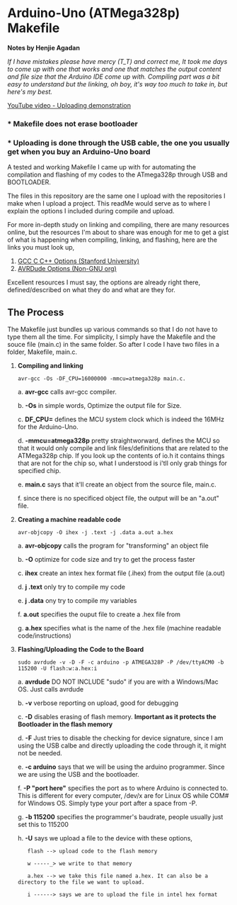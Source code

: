 # Arduino-Uno (ATMega328p) Makefile

**Notes by Henjie Agadan**

*If I have mistakes please have mercy (T_T) and correct me, It took me days to come up with one that works
and one that matches the output content and file size that the Arduino IDE come up with. Compiling part
was a bit easy to understand but the linking, oh boy, it's way too much to take in, but here's my best.*

[YouTube video  - Uploading demonstration](https://youtu.be/08P6qaV6GPM)

### * Makefile does not erase bootloader
### * Uploading is done through the USB cable, the one you usually get when you buy an Arduino-Uno board

A tested and working Makefile I came up with for automating the compilation and flashing of my codes to the 
ATmega328p through USB and BOOTLOADER.

The files in this repository are the same one I upload with the repositories I make when I upload a project.
This readMe would serve as to where I explain the options I included during compile and upload.

For more in-depth study on linking and compiling, there are many resources online, but the resources I'm about
to share was enough for me to get a gist of what is happening when compiling, linking, and flashing, here are
the links you must look up,
  1. [GCC C C++ Options (Stanford University)](http://ccrma.stanford.edu/planetccrma/man/man1/avr-gcc.1.html "Stanford AVR-GCC")
  2. [AVRDude Options (Non-GNU org)](https://www.nongnu.org/avrdude/user-manual/avrdude_3.html)

Excellent resources I must say, the options are already right there, defined/described on what they do and what
are they for.

## **The Process**
The Makefile just bundles up various commands so that I do not have to type them all the time. For simplicity,
I simply have the Makefile and the souce file (main.c) in the same folder. So after I code I have two files in
a folder, Makefile, main.c.
  1. **Compiling and linking**
  
     ```
     avr-gcc -Os -DF_CPU=16000000 -mmcu=atmega328p main.c.
     ```
      a. **avr-gcc** calls avr-gcc compiler.
      
      b. **-Os** in simple words, Optimize the output file for Size.
      
      c. **DF_CPU=** defines the MCU system clock which is indeed the 16MHz for the Arduino-Uno.
      
      d. **-mmcu=atmega328p** pretty straightworward, defines the MCU so that it would only compile and
                              link files/definitions that are related to the ATMega328p chip. If you look up the contents of io.h
                              it contains things that are not for the chip so, what I understood is i'tll only grab things for
                              specified chip.
      
      e. **main.c** says that it'll create an object from the source file, main.c.
      
      f. since there is no specificed object file, the output will be an "a.out" file.
      
  2. **Creating a machine readable code**
  
      ```
      avr-objcopy -O ihex -j .text -j .data a.out a.hex
      ```
      a. **avr-objcopy** calls the program for "transforming" an object file
      
      b. **-O** optimize for code size and try to get the process faster
      
      c. **ihex** create an intex hex format file (.ihex) from the output file (a.out)
      
      d. **j .text** only try to compile my code
      
      e. **j .data** ony try to compile my variables
      
      f. **a.out** specifies the ouput file to create a .hex file from
      
      g. **a.hex** specifies what is the name of the .hex file (machine readable code/instructions)
      
  3. **Flashing/Uploading the Code to the Board**
  
      ```
      sudo avrdude -v -D -F -c arduino -p ATMEGA328P -P /dev/ttyACM0 -b 115200 -U flash:w:a.hex:i
      ```
      a. **avrdude** DO NOT INCLUDE "sudo" if you are with a Windows/Mac OS. Just calls avrdude
      
      b. **-v** verbose reporting on upload, good for debugging
      
      c. **-D** disables erasing of flash memory. **Important as it protects the Bootloader in the flash memory**
      
      d. **-F** Just tries to disable the checking for device signature, since I am using the USB calbe and directly
                uploading the code through it, it might not be needed.

      e. **-c arduino** says that we will be using the arduino programmer. Since we are using the USB and the bootloader.
      
      f. **-P "port here"** specifies the port as to where Arduino is connected to. This is different for every computer,
                            /dev/x are for Linux OS while COM# for Windows OS. Simply type your port after a space from -P.
     
      g. **-b 115200** specifies the programmer's baudrate, people usually just set this to 115200
      
      h. **-U** says we upload a file to the device with these options,
      
            flash --> upload code to the flash memory
              
            w -----_> we write to that memory
              
            a.hex --> we take this file named a.hex. It can also be a directory to the file we want to upload.
              
            i ------> says we are to upload the file in intel hex format
